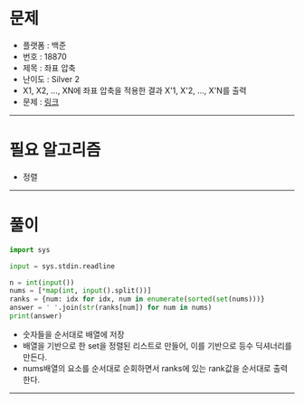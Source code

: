 # 문제
- 플랫폼 : 백준
- 번호 : 18870
- 제목 : 좌표 압축
- 난이도 : Silver 2
- X1, X2, ..., XN에 좌표 압축을 적용한 결과 X'1, X'2, ..., X'N를 출력
- 문제 : <a href="https://www.acmicpc.net/problem/18870" target="_blank">링크</a>

---

# 필요 알고리즘
- 정렬

---

# 풀이
```python
import sys

input = sys.stdin.readline

n = int(input())
nums = [*map(int, input().split())]
ranks = {num: idx for idx, num in enumerate(sorted(set(nums)))}
answer = ' '.join(str(ranks[num]) for num in nums)
print(answer)
```
- 숫자들을 순서대로 배열에 저장
- 배열을 기반으로 한 set을 정렬된 리스트로 만들어, 이를 기반으로 등수 딕셔너리를 만든다.
- nums배열의 요소를 순서대로 순회하면서 ranks에 있는 rank값을 순서대로 출력한다.

---
